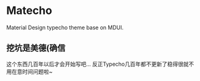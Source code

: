 # Matecho
Material Design typecho theme base on MDUI.

## 挖坑是美德(确信
这个东西几百年以后才会开始写吧...
反正Typecho几百年都不更新了稳得很就不用在意时间问题啦~